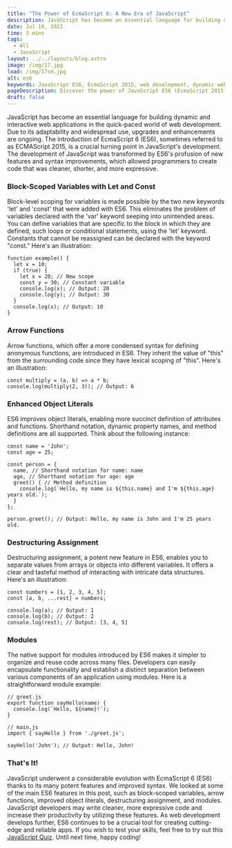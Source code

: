 ```yaml
---
title: "The Power of EcmaScript 6: A New Era of JavaScript"
description: JavaScript has become an essential language for building dynamic and interactive web applications in the quick-paced world of web development...
date: Jul 10, 2023
time: 3 mins
tags:
  - All
  - JavaScript
layout: ../../layouts/blog.astro
image: /img/17.jpg
load: /img/17sm.jpg
alt: es6
keywords: JavaScript ES6, EcmaScript 2015, web development, dynamic web applications, JavaScript enhancements, block-scoped variables, and more.
pageDescription: Discover the power of JavaScript ES6 (EcmaScript 2015) and its impact on web development. Explore the new features and syntax improvements, such as block-scoped variables with let and const, arrow functions, e
draft: false
---
```


JavaScript has become an essential language for building dynamic and interactive web applications in the quick-paced world of web development. Due to its adaptability and widespread use, upgrades and enhancements are ongoing. The introduction of EcmaScript 6 (ES6), sometimes referred to as ECMAScript 2015, is a crucial turning point in JavaScript's development. The development of JavaScript was transformed by ES6's profusion of new features and syntax improvements, which allowed programmers to create code that was cleaner, shorter, and more expressive.

### Block-Scoped Variables with Let and Const
Block-level scoping for variables is made possible by the two new keywords 'let' and 'const' that were added with ES6. This eliminates the problem of variables declared with the 'var' keyword seeping into unintended areas. You can define variables that are specific to the block in which they are defined, such loops or conditional statements, using the 'let' keyword. Constants that cannot be reassigned can be declared with the keyword "const." Here's an illustration:

```
function example() {
  let x = 10;
  if (true) {
    let x = 20; // New scope
    const y = 30; // Constant variable
    console.log(x); // Output: 20
    console.log(y); // Output: 30
  }
  console.log(x); // Output: 10
}
```

### Arrow Functions

Arrow functions, which offer a more condensed syntax for defining anonymous functions, are introduced in ES6. They inherit the value of "this" from the surrounding code since they have lexical scoping of "this". Here's an illustration:

```
const multiply = (a, b) => a * b;
console.log(multiply(2, 3)); // Output: 6
```

### Enhanced Object Literals

ES6 improves object literals, enabling more succinct definition of attributes and functions. Shorthand notation, dynamic property names, and method definitions are all supported. Think about the following instance:

```
const name = 'John';
const age = 25;

const person = {
  name, // Shorthand notation for name: name
  age, // Shorthand notation for age: age
  greet() { // Method definition
    console.log(`Hello, my name is ${this.name} and I'm ${this.age} years old.`);
  }
};

person.greet(); // Output: Hello, my name is John and I'm 25 years old.
```

### Destructuring Assignment

Destructuring assignment, a potent new feature in ES6, enables you to separate values from arrays or objects into different variables. It offers a clear and tasteful method of interacting with intricate data structures. Here's an illustration:

```
const numbers = [1, 2, 3, 4, 5];
const [a, b, ...rest] = numbers;

console.log(a); // Output: 1
console.log(b); // Output: 2
console.log(rest); // Output: [3, 4, 5]
```

### Modules

The native support for modules introduced by ES6 makes it simpler to organize and reuse code across many files. Developers can easily encapsulate functionality and establish a distinct separation between various components of an application using modules. Here is a straightforward module example:

```
// greet.js
export function sayHello(name) {
  console.log(`Hello, ${name}!`);
}

// main.js
import { sayHello } from './greet.js';

sayHello('John'); // Output: Hello, John!
```

### That's It!

JavaScript underwent a considerable evolution with EcmaScript 6 (ES6) thanks to its many potent features and improved syntax. We looked at some of the main ES6 features in this post, such as block-scoped variables, arrow functions, improved object literals, destructuring assignment, and modules. JavaScript developers may write cleaner, more expressive code and increase their productivity by utilizing these features. As web development develops further, ES6 continues to be a crucial tool for creating cutting-edge and reliable apps. If you wish to test your skills, feel free to try out this [JavaScript Quiz](https://codeology.net/quizzes/javascript-easy). Until next time, happy coding!
